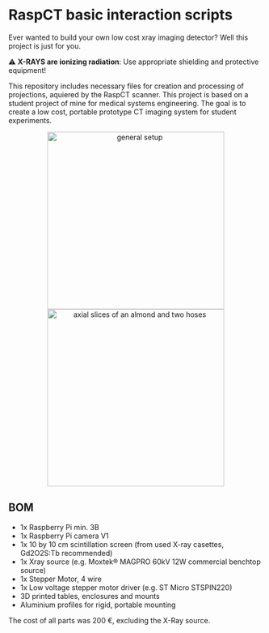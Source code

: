 # RaspCT basic interaction scripts
Ever wanted to build your own low cost xray imaging detector? Well this project is just for you.

:warning: **X-RAYS are ionizing radiation**: Use appropriate shielding and protective equipment!


This repository includes necessary files for creation and processing of projections, aquiered by the RaspCT scanner. 
This project is based on a student project of mine for medical systems engineering. 
The goal is to create a low cost, portable prototype CT imaging system for student experiments.


<p align="center">
  <img src="https://github.com/Marcao8/Skripte/blob/master/Testaufbau.png" width="350" alt="general setup">
  <img src="https://github.com/Marcao8/Skripte/blob/master/ConeRecon.gif" width="350" alt="axial slices of an almond and two hoses"/>
  
</p>

## BOM
* 1x Raspberry Pi min. 3B
* 1x Raspberry Pi camera V1
* 1x  10 by 10 cm scintillation screen (from used X-ray casettes, Gd2O2S:Tb recommended)
* 1x Xray source (e.g. Moxtek® MAGPRO 60kV 12W commercial benchtop source)
* 1x Stepper Motor, 4 wire
* 1x Low voltage stepper motor driver (e.g. ST Micro STSPIN220)
* 3D printed tables, enclosures and mounts
* Aluminium profiles for rigid, portable mounting

The cost of all parts was 200 €, excluding the X-Ray source.

